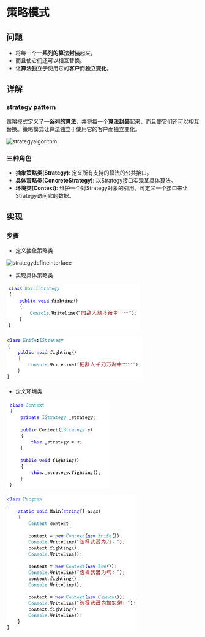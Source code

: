 # 策略模式

## 问题

- 将每一个**一系列的算法封装**起来。
- 而且使它们还可以相互替换。
- 让**算法独立于**使用它的**客户**而**独立变化**。

## 详解

### strategy pattern

策略模式定义了**一系列的算法**，并将每一个**算法封装**起来，而且使它们还可以相互替换。策略模式让算法独立于使用它的客户而独立变化。

![strategyalgorithm](../images/strategyalgorithm.png)

### 三种角色

- **抽象策略类(Strategy)**: 定义所有支持的算法的公共接口。 	
- **具体策略类(ConcreteStrategy)**: 以Strategy接口实现某具体算法。
- **环境类(Context)**: 维护一个对Strategy对象的引用。可定义一个接口来让Strategy访问它的数据。

## 实现

### 步骤

- 定义抽象策略类

![strategydefineinterface](../images/strategy/strategdefineinterface.png)

- 实现具体策略类

![strategyrealization1](../images/strategy/strategyrealization1.png)

![strategyrealization2](../images/strategy/strategyrealization2.png)

- 定义环境类

![strategydefinedev1](../images/strategy/strategydefinedev1.png)

![strategydefinedev2](../images/strategy/strategydefinedev2.png)